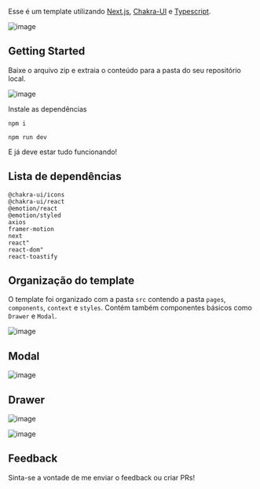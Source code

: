 Esse é um template utilizando [Next.js](https://nextjs.org/), [Chakra-UI](https://chakra-ui.com/) e [Typescript](https://www.typescriptlang.org/).

![image](https://user-images.githubusercontent.com/82004348/135510142-7433c641-9719-43a6-b6f6-bafacf686e04.png)


## Getting Started

Baixe o arquivo zip e extraia o conteúdo para a pasta do seu repositório local. 

![image](https://user-images.githubusercontent.com/82004348/135508014-ab33e733-bb15-4c59-b18a-9840448aaaf0.png)

Instale as dependências 

    npm i
    
    npm run dev

E já deve estar tudo funcionando!


## Lista de dependências 

    @chakra-ui/icons
    @chakra-ui/react
    @emotion/react
    @emotion/styled
    axios
    framer-motion
    next
    react"
    react-dom"
    react-toastify
    
## Organização do template

O template foi organizado com a pasta <code>src</code> contendo a pasta <code>pages</code>, <code>components</code>, <code>context</code> e <code>styles</code>. Contém também componentes básicos como <code>Drawer</code> e <code>Modal</code>. 

![image](https://user-images.githubusercontent.com/82004348/135508234-21619814-14c6-4a91-af1d-ff4c79b82972.png)


<h2>Modal</h2>

![image](https://user-images.githubusercontent.com/82004348/135510204-3faf027d-2689-4a72-8bee-403618566242.png)

<h2>Drawer</h2>

<div display='flex'> 
    
![image](https://user-images.githubusercontent.com/82004348/135510314-ca1cb91a-53ee-4f58-91f9-39691220c7ba.png)

![image](https://user-images.githubusercontent.com/82004348/135510358-2aae65d3-ddb9-4c46-ac84-3de8c60d3fd5.png)

</div>

## Feedback

Sinta-se a vontade de me enviar o feedback ou criar PRs!

